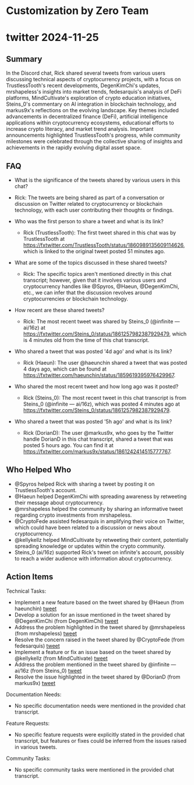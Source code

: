 # Customization by Zero Team

# twitter 2024-11-25

## Summary
 In the Discord chat, Rick shared several tweets from various users discussing technical aspects of cryptocurrency projects, with a focus on TrustlessTooth's recent developments, DegenKimChi's updates, mrshapeIess's insights into market trends, fedesarquis's analysis of DeFi platforms, MindCultivate's exploration of crypto education initiatives, Steins_0's commentary on AI integration in blockchain technology, and markus9x's reflections on the evolving landscape. Key themes included advancements in decentralized finance (DeFi), artificial intelligence applications within cryptocurrency ecosystems, educational efforts to increase crypto literacy, and market trend analysis. Important announcements highlighted TrustlessTooth's progress, while community milestones were celebrated through the collective sharing of insights and achievements in the rapidly evolving digital asset space.

## FAQ
 - What is the significance of the tweets shared by various users in this chat?
  - Rick: The tweets are being shared as part of a conversation or discussion on Twitter related to cryptocurrency or blockchain technology, with each user contributing their thoughts or findings.

- Who was the first person to share a tweet and what is its link?
  - Rick (TrustlessTooth): The first tweet shared in this chat was by TrustlessTooth at https://fxtwitter.com/TrustlessTooth/status/1860989135609114626, which is linked to the original tweet posted 51 minutes ago.

- What are some of the topics discussed in these shared tweets?
  - Rick: The specific topics aren't mentioned directly in this chat transcript; however, given that it involves various users and cryptocurrency handles like @Spyros, @Haeun, @DegenKimChi, etc., we can infer that the discussion revolves around cryptocurrencies or blockchain technology.

- How recent are these shared tweets?
  - Rick: The most recent tweet was shared by Steins_0 (@infinite — ai/16z) at https://fxtwitter.com/Steins_0/status/1861257982387929479, which is 4 minutes old from the time of this chat transcript.

- Who shared a tweet that was posted '4d ago' and what is its link?
  - Rick (Haeun): The user @haeunchin shared a tweet that was posted 4 days ago, which can be found at https://fxtwitter.com/haeunchin/status/1859619395976429967.

- Who shared the most recent tweet and how long ago was it posted?
  - Rick (Steins_0): The most recent tweet in this chat transcript is from Steins_0 (@infinite — ai/16z), which was posted 4 minutes ago at https://fxtwitter.com/Steins_0/status/1861257982387929479.

- Who shared a tweet that was posted '5h ago' and what is its link?
  - Rick (DorianD): The user @markus9x, who goes by the Twitter handle DorianD in this chat transcript, shared a tweet that was posted 5 hours ago. You can find it at https://fxtwitter.com/markus9x/status/1861242414515777767.

## Who Helped Who
 - @Spyros helped Rick with sharing a tweet by posting it on TrustlessTooth's account.
- @Haeun helped DegenKimChi with spreading awareness by retweeting their message about cryptocurrency.
- @mrshapeless helped the community by sharing an informative tweet regarding crypto investments from mrshapeIess.
- @CryptoFede assisted fedesarquis in amplifying their voice on Twitter, which could have been related to a discussion or news about cryptocurrency.
- @kellykellz helped MindCultivate by retweeting their content, potentially spreading knowledge or updates within the crypto community.
- Steins_0 (ai/16z) supported Rick's tweet on infinite's account, possibly to reach a wider audience with information about cryptocurrency.

## Action Items
 Technical Tasks:
  - Implement a new feature based on the tweet shared by @Haeun (from haeunchin) [tweet](https://fxtwitter.com/haeunchin/status/1859619395976429967)
  - Develop a solution for an issue mentioned in the tweet shared by @DegenKimChi (from DegenKimChi) [tweet](https://fxtwitter.com/DegenKimChi/status/1859486828618997865)
  - Address the problem highlighted in the tweet shared by @mrshapeless (from mrshapeIess) [tweet](https://fxtwitter.com/mrshapeIess/status/1860679387852521671)
  - Resolve the concern raised in the tweet shared by @CryptoFede (from fedesarquis) [tweet](https://fxtwitter.com/fedesarquis/status/1861198617777697079)
  - Implement a feature or fix an issue based on the tweet shared by @kellykellz (from MindCultivate) [tweet](https://fxtwitter.com/MindCultivate/status/1861187915725840713)
  - Address the problem mentioned in the tweet shared by @infinite — ai/16z (from Steins_0) [tweet](https://fxtwitter.com/Steins_0/status/1861257982387929479)
  - Resolve the issue highlighted in the tweet shared by @DorianD (from markus9x) [tweet](https://fxtwitter.com/markus9x/status/1861242414515777767)

Documentation Needs:
  - No specific documentation needs were mentioned in the provided chat transcript.

Feature Requests:
  - No specific feature requests were explicitly stated in the provided chat transcript, but features or fixes could be inferred from the issues raised in various tweets.

Community Tasks:
  - No specific community tasks were mentioned in the provided chat transcript.


